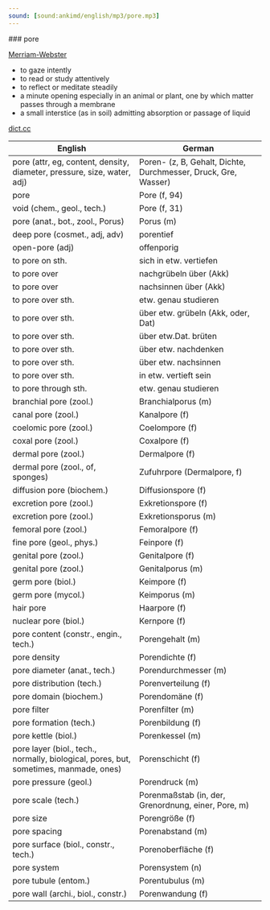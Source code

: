 ```yaml
---
sound: [sound:ankimd/english/mp3/pore.mp3]
---
```


\### pore

[Merriam-Webster](https://www.merriam-webster.com/dictionary/pore)

- to gaze intently
- to read or study attentively
- to reflect or meditate steadily
- a minute opening especially in an animal or plant, one by which matter passes through a membrane
- a small interstice (as in soil) admitting absorption or passage of liquid

[dict.cc](https://www.dict.cc/pore)

| English        | German       |
| -------------- | ------------ |
| pore (attr, eg, content, density, diameter, pressure, size, water, adj) | Poren- (z, B, Gehalt, Dichte, Durchmesser, Druck, Gre, Wasser) |
| pore | Pore (f, 94) |
| void (chem., geol., tech.) | Pore (f, 31) |
| pore (anat., bot., zool., Porus) | Porus (m) |
| deep pore (cosmet., adj, adv) | porentief |
| open-pore (adj) | offenporig |
| to pore on sth. | sich in etw. vertiefen |
| to pore over | nachgrübeln über (Akk) |
| to pore over | nachsinnen über (Akk) |
| to pore over sth. | etw. genau studieren |
| to pore over sth. | über etw. grübeln (Akk, oder, Dat) |
| to pore over sth. | über etw.Dat. brüten |
| to pore over sth. | über etw. nachdenken |
| to pore over sth. | über etw. nachsinnen |
| to pore over sth. | in etw. vertieft sein |
| to pore through sth. | etw. genau studieren |
| branchial pore (zool.) | Branchialporus (m) |
| canal pore (zool.) | Kanalpore (f) |
| coelomic pore (zool.) | Coelompore (f) |
| coxal pore (zool.) | Coxalpore (f) |
| dermal pore (zool.) | Dermalpore (f) |
| dermal pore (zool., of, sponges) | Zufuhrpore (Dermalpore, f) |
| diffusion pore (biochem.) | Diffusionspore (f) |
| excretion pore (zool.) | Exkretionspore (f) |
| excretion pore (zool.) | Exkretionsporus (m) |
| femoral pore (zool.) | Femoralpore (f) |
| fine pore (geol., phys.) | Feinpore (f) |
| genital pore (zool.) | Genitalpore (f) |
| genital pore (zool.) | Genitalporus (m) |
| germ pore (biol.) | Keimpore (f) |
| germ pore (mycol.) | Keimporus (m) |
| hair pore | Haarpore (f) |
| nuclear pore (biol.) | Kernpore (f) |
| pore content (constr., engin., tech.) | Porengehalt (m) |
| pore density | Porendichte (f) |
| pore diameter (anat., tech.) | Porendurchmesser (m) |
| pore distribution (tech.) | Porenverteilung (f) |
| pore domain (biochem.) | Porendomäne (f) |
| pore filter | Porenfilter (m) |
| pore formation (tech.) | Porenbildung (f) |
| pore kettle (biol.) | Porenkessel (m) |
| pore layer (biol., tech., normally, biological, pores, but, sometimes, manmade, ones) | Porenschicht (f) |
| pore pressure (geol.) | Porendruck (m) |
| pore scale (tech.) | Porenmaßstab (in, der, Grenordnung, einer, Pore, m) |
| pore size | Porengröße (f) |
| pore spacing | Porenabstand (m) |
| pore surface (biol., constr., tech.) | Porenoberfläche (f) |
| pore system | Porensystem (n) |
| pore tubule (entom.) | Porentubulus (m) |
| pore wall (archi., biol., constr.) | Porenwandung (f) |
